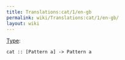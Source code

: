 ```yaml
---
title: Translations:cat/1/en-gb
permalink: wiki/Translations:cat/1/en-gb/
layout: wiki
---
```


[Type](/wiki/Type_signature "wikilink"):

    cat :: [Pattern a] -> Pattern a
